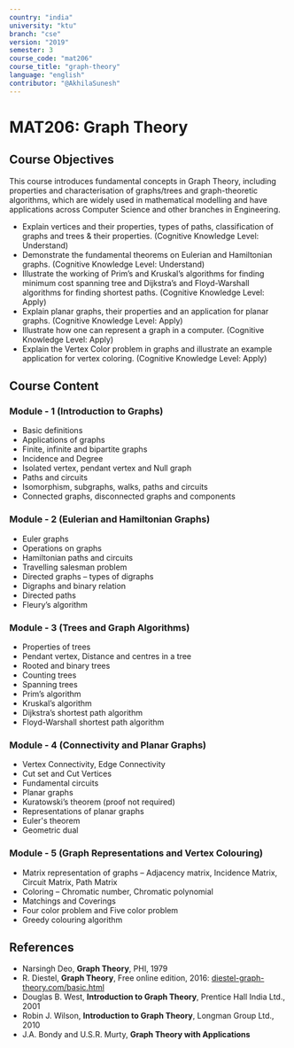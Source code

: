 ```yaml
---
country: "india"
university: "ktu"
branch: "cse"
version: "2019"
semester: 3
course_code: "mat206"
course_title: "graph-theory"
language: "english"
contributor: "@AkhilaSunesh"
---
```


# MAT206: Graph Theory

## Course Objectives

This course introduces fundamental concepts in Graph Theory, including properties and characterisation of graphs/trees and graph-theoretic algorithms, which are widely used in mathematical modelling and have applications across Computer Science and other branches in Engineering.

* Explain vertices and their properties, types of paths, classification of graphs and trees & their properties. (Cognitive Knowledge Level: Understand)  
* Demonstrate the fundamental theorems on Eulerian and Hamiltonian graphs. (Cognitive Knowledge Level: Understand)  
* Illustrate the working of Prim’s and Kruskal’s algorithms for finding minimum cost spanning tree and Dijkstra’s and Floyd-Warshall algorithms for finding shortest paths. (Cognitive Knowledge Level: Apply)  
* Explain planar graphs, their properties and an application for planar graphs. (Cognitive Knowledge Level: Apply)  
* Illustrate how one can represent a graph in a computer. (Cognitive Knowledge Level: Apply)  
* Explain the Vertex Color problem in graphs and illustrate an example application for vertex coloring. (Cognitive Knowledge Level: Apply)  

## Course Content

### Module - 1 (Introduction to Graphs)
* Basic definitions  
* Applications of graphs  
* Finite, infinite and bipartite graphs  
* Incidence and Degree  
* Isolated vertex, pendant vertex and Null graph  
* Paths and circuits  
* Isomorphism, subgraphs, walks, paths and circuits  
* Connected graphs, disconnected graphs and components  

### Module - 2 (Eulerian and Hamiltonian Graphs)
* Euler graphs  
* Operations on graphs  
* Hamiltonian paths and circuits  
* Travelling salesman problem  
* Directed graphs – types of digraphs  
* Digraphs and binary relation  
* Directed paths  
* Fleury’s algorithm  

### Module - 3 (Trees and Graph Algorithms)
* Properties of trees  
* Pendant vertex, Distance and centres in a tree  
* Rooted and binary trees  
* Counting trees  
* Spanning trees  
* Prim’s algorithm  
* Kruskal’s algorithm  
* Dijkstra’s shortest path algorithm  
* Floyd-Warshall shortest path algorithm  

### Module - 4 (Connectivity and Planar Graphs)
* Vertex Connectivity, Edge Connectivity  
* Cut set and Cut Vertices  
* Fundamental circuits  
* Planar graphs  
* Kuratowski’s theorem (proof not required)  
* Representations of planar graphs  
* Euler's theorem  
* Geometric dual  

### Module - 5 (Graph Representations and Vertex Colouring)
* Matrix representation of graphs – Adjacency matrix, Incidence Matrix, Circuit Matrix, Path Matrix  
* Coloring – Chromatic number, Chromatic polynomial  
* Matchings and Coverings  
* Four color problem and Five color problem  
* Greedy colouring algorithm  

## References

* Narsingh Deo, **Graph Theory**, PHI, 1979  
* R. Diestel, **Graph Theory**, Free online edition, 2016: [diestel-graph-theory.com/basic.html](http://diestel-graph-theory.com/basic.html)  
* Douglas B. West, **Introduction to Graph Theory**, Prentice Hall India Ltd., 2001  
* Robin J. Wilson, **Introduction to Graph Theory**, Longman Group Ltd., 2010  
* J.A. Bondy and U.S.R. Murty, **Graph Theory with Applications**
